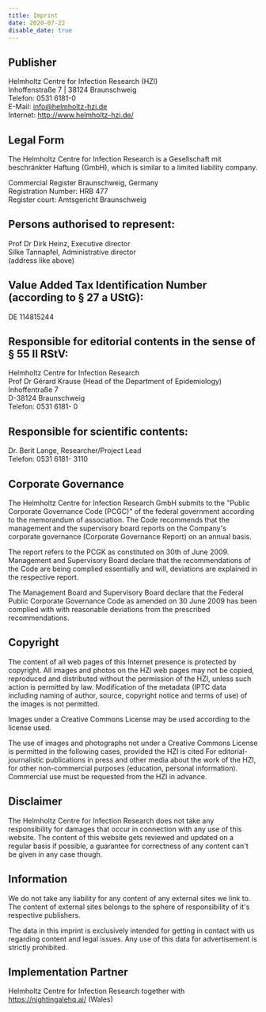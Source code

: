 ```yaml
---
title: Imprint
date: 2020-07-22
disable_date: true
---
```


## Publisher
Helmholtz Centre for Infection Research (HZI)<br>
Inhoffenstraße 7 | 38124 Braunschweig<br>
Telefon: 0531 6181-0<br>
E-Mail: info@helmholtz-hzi.de<br>
Internet: http://www.helmholtz-hzi.de/

## Legal Form
The Helmholtz Centre for Infection Research is a Gesellschaft mit beschränkter Haftung (GmbH), which is similar to a limited liability company.

Commercial Register Braunschweig, Germany<br>
Registration Number: HRB 477<br>
Register court: Amtsgericht Braunschweig<br>

## Persons authorised to represent:
Prof Dr Dirk Heinz, Executive director<br>
Silke Tannapfel, Administrative director<br>
(address like above)

## Value Added Tax Identification Number (according to § 27 a UStG):
DE 114815244

## Responsible for editorial contents in the sense of § 55 II RStV:
Helmholtz Centre for Infection Research<br>
Prof Dr Gérard Krause (Head of the Department of Epidemiology)<br>
Inhoffentraße 7<br>
D-38124 Braunschweig<br>
Telefon: 0531 6181- 0

## Responsible for scientific contents:
Dr. Berit Lange, Researcher/Project Lead<br>
Telefon: 0531 6181- 3110

## Corporate Governance
The Helmholtz Centre for Infection Research GmbH submits to the "Public Corporate Governance Code (PCGC)" of the federal government according to the memorandum of association. The Code recommends that the management and the supervisory board reports on the Company's corporate governance (Corporate Governance Report) on an annual basis.

The report refers to the PCGK as constituted on 30th of June 2009. Management and Supervisory Board declare that the recommendations of the Code are being complied essentially and will, deviations are explained in the respective report.

The Management Board and Supervisory Board declare that the Federal Public Corporate Governance Code as amended on 30 June 2009 has been complied with with reasonable deviations from the prescribed recommendations.

## Copyright
The content of all web pages of this Internet presence is protected by copyright. All images and photos on the HZI web pages may not be copied, reproduced and distributed without the permission of the HZI, unless such action is permitted by law. Modification of the metadata (IPTC data including naming of author, source, copyright notice and terms of use) of the images is not permitted.

Images under a Creative Commons License may be used according to the license used.

The use of images and photographs not under a Creative Commons License is permitted in the following cases, provided the HZI is cited For editorial-journalistic publications in press and other media about the work of the HZI, for other non-commercial purposes (education, personal information). Commercial use must be requested from the HZI in advance.

## Disclaimer
The Helmholtz Centre for Infection Research does not take any responsibility for damages that occur in connection with any use of this website. The content of this website gets reviewed and updated on a regular basis if possible, a guarantee for correctness of any content can't be given in any case though.

## Information
We do not take any liability for any content of any external sites we link to. The content of external sites belongs to the sphere of responsibility of it's respective publishers.

The data in this imprint is exclusively intended for getting in contact with us regarding content and legal issues. Any use of this data for advertisement is strictly prohibited.

## Implementation Partner
Helmholtz Centre for Infection Research together with<br>
https://nightingalehq.ai/ (Wales)
